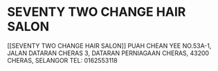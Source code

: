 # SEVENTY TWO CHANGE HAIR SALON
[[SEVENTY TWO CHANGE HAIR SALON]]
PUAH CHEAN YEE
NO.53A-1, JALAN DATARAN CHERAS 3, DATARAN PERNIAGAAN 
CHERAS, 43200 CHERAS, SELANGOR
TEL: 0162553118